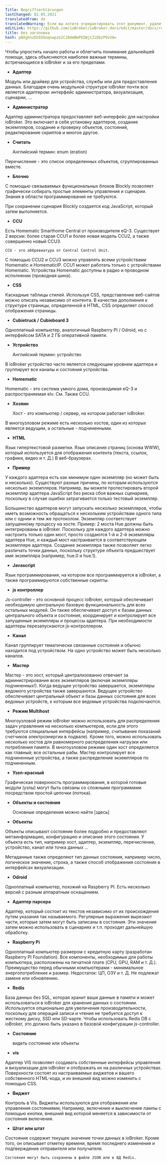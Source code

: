 ```yaml
---
Title: Begriffserklärungen
lastChanged: 02.05.2021
translatedFrom: de
translatedWarning: Если вы хотите отредактировать этот документ, удалите поле «translationFrom», в противном случае этот документ будет снова автоматически переведен
editLink: https://github.com/ioBroker/ioBroker.docs/edit/master/docs/ru/basics/glossary.md
title: без заголовка
hash: pNXghnzEUIUGnqswpze2CJ8dmBmPOIWjCZiDbzPOvVA=
---
```

Чтобы упростить начало работы и облегчить понимание дальнейшей помощи, здесь объясняются наиболее важные термины, встречающиеся в ioBroker и за его пределами.

* **Адаптер**

Модуль или драйвер для устройства, службы или для предоставления данных. Благодаря очень модульной структуре ioBroker почти все является адаптером: интерфейс администратора, визуализация, сценарии, ...

* **Администратор**

Адаптер администратора предоставляет веб-интерфейс для настройки ioBroker. Это включает в себя установку адаптеров, создание экземпляров, создание и проверку объектов, состояний, редактирование скриптов и многое другое.

* **Считать**

    Английский термин: enum (eration)

Перечисление - это список определенных объектов, сгруппированных вместе.

* **Блочно**

С помощью связываемых функциональных блоков Blockly позволяет графически собирать простые элементы управления и сценарии. Знания в области программирования не требуются.

При сохранении сценария Blockly создается код JavaScript, который затем выполняется.

* **CCU**

Есть Homematic Smarthome Central от производителя eQ-3. Существует 2 версии: более старая CCU1 и более новая модель CCU2, а также совершенно новый CCU3.

    CCU - это аббревиатура от Central Control Unit.

С помощью CCU2 и CCU3 можно управлять всеми устройствами Homematic и HomematicIP. CCU1 может работать только с устройствами Homematic.
Устройства Homematic доступны в радио и проводном исполнении (проводная шина).

* **CSS**

Каскадные таблицы стилей. Используя CSS, представление веб-сайтов можно описать независимо от контента. В качестве дополнения к структуре страницы, определенной в HTML, CSS определяет способ отображения страницы.

* **Cubietruck / Cubieboard 3**

Одноплатный компьютер, аналогичный Raspberry PI / Odroid, но с интерфейсом SATA и 2 ГБ оперативной памяти.

* **Устройство**

    Английский термин: устройство

В ioBroker устройство часто является следующим уровнем адаптера и группирует все каналы и состояния устройства.

* **Homematic**

Homematic - это система умного дома, производимая eQ-3 и распространяемая elv. См. Также CCU.

* **Хозяин**

    Хост - это компьютер / сервер, на котором работает ioBroker.

В многоузловом режиме есть несколько хостов, один из которых является ведущим, а остальные - подчиненными.

* **HTML**

Язык гипертекстовой разметки. Язык описания страниц (основа WWW), который используется для отображения контента (текста, ссылок, графики, видео и т. Д.) В веб-браузерах.

* **Пример**

У каждого адаптера есть как минимум один экземпляр (но может быть и несколько).
Существуют разные причины, по которым используются несколько экземпляров.
Например, вы можете протестировать второй экземпляр адаптера JavaScript без риска сбоя важных сценариев, поскольку в случае ошибки затрагивается только тестовый экземпляр.

Большинство адаптеров могут запускать несколько экземпляров, чтобы иметь возможность обращаться к нескольким устройствам одного типа или с одним и тем же протоколом. Экземпляр соответствует запущенному процессу на хосте.
Пример: 2 моста Hue должны быть интегрированы в ioBroker. Поскольку для каждого адаптера можно настроить только один мост, просто создаются 1-й и 2-й экземпляры адаптера Hue, и каждый мост настраивается в соответствующем экземпляре адаптера. Создание экземпляра также позволяет легко различать точки данных, поскольку структуре объекта предшествует имя экземпляра (например, hue.0 и hue.1).

* **Javascript**

Язык программирования, на котором все программируется в ioBroker, а также программируются собственные скрипты.

* **js контроллер**

Js-controller - это основной процесс ioBroker, который обеспечивает необходимую центральную базовую функциональность для всех остальных модулей.
Он также обеспечивает доступ к базам данных центрального объекта и состояния, координирует и контролирует все запущенные экземпляры и процессы адаптера. При необходимости адаптеры перезапускаются js-контроллером.

* **Канал**

Канал группирует тематически связанные состояния и обычно находится под устройством. На одно устройство может быть несколько каналов.

* **Мастер**

Мастер - это хост, который централизованно отвечает за администрирование всех экземпляров (включая экземпляры подчиненных!). Когда ведущее устройство завершается, экземпляры ведомого устройства также завершаются. Ведущее устройство обеспечивает центральный объект и базы данных состояния для всех ведомых устройств, к которым все ведомые устройства подключаются.

* **Режим Multihost**

Многоузловой режим ioBroker можно использовать для распределения задач управления на несколько компьютеров, если для этого требуются специальные интерфейсы (например, считывание показаний счетчиков электроэнергии в подвале). Кроме того, можно использовать несколько хостов для равномерного распределения нагрузки или потребления памяти. В многоузловом режиме один хост определяется как главный; все остальные рабы. Мастер контролирует все подчиненные устройства, а также распределение экземпляров по подчиненным.

* **Узел-красный**

Графическая поверхность программирования, в которой готовые модули (узлы) могут быть связаны со сложными программами посредством простой цепочки (потока).

* **Объекты и состояния**

    Основные определения можно найти [здесь]

* **Объекты**

Объекты описывают состояние более подробно и предоставляют метаинформацию, конфигурацию и описание этого состояния. У объекта есть тип, например хост, адаптер, экземпляр, перечисление, устройство, канал или точка данных ...

Метаданные также определяют тип данных состояния, например число, логическое значение, строка, а также способ отображения состояния в интерфейсах визуализации.

* **Odroid**

Одноплатный компьютер, похожий на Raspberry PI. Есть несколько версий с разным аппаратным оснащением.

* **Адаптер парсера**

Адаптер, который состоит из текстов независимо от их происхождения путем указания так называемого.
Регулярные выражения вырезают части, которые затем могут быть записаны в состояния. Эти значения затем можно использовать в сценариях и т.п. проходят дальнейшую обработку.

* **Raspberry Pi**

Одноплатный компьютер размером с кредитную карту (разработан Raspberry PI Foundation). Все компоненты, необходимые для работы компьютера, расположены на печатной плате (CPU, GPU, RAM и т. Д.). Преимущество перед обычными компьютерами - минимальное энергопотребление и размер. Недостаток: ЦП, ОЗУ и т. Д. Не подлежат замене или обновлению.

* **Redis**

База данных без SQL, которая хранит ваши данные в памяти и может использоваться в ioBroker для хранения данных о состоянии. Используется опционально для увеличения производительности, поскольку для операций записи и чтения не требуется доступ к жесткому диску, SSD или SD-карте. Чтобы использовать Redis DB с ioBroker, это должно быть указано в базовой конфигурации js-controller.

* **Состояние**

    видеть состояние или объекты

* **vis**

Адаптер VIS позволяет создавать собственные интерфейсы управления и визуализации для ioBroker и отображать их на различных устройствах. Поверхности состоят из настраиваемых виджетов и вашего собственного HTML-кода, и их внешний вид можно изменить с помощью CSS.

* **Виджет**

Контроль в Vis. Виджеты используются для отображения или управления состояниями; Например, включение и выключение лампы с помощью кнопки, внешний вид которой меняется в зависимости от состояния включения.

* **Штат или штат**

Состояние содержит текущее значение точки данных в ioBroker.
Кроме того, он описывает отметку времени, время последнего изменения и подтверждение отправителя или получателя.

    Состояния могут быть сохранены в файле JSON или в БД Redis.

[hier]: https://github.com/ioBroker/ioBroker.docs/blob/master/docs/en/dev/objectsschema.md